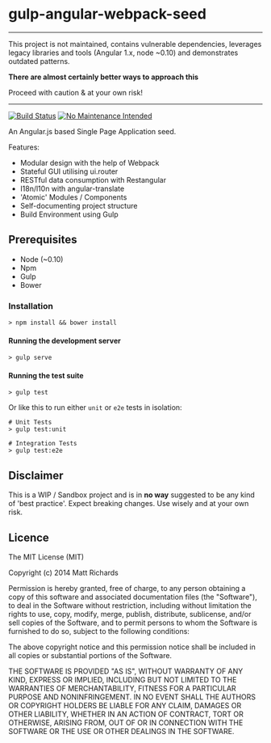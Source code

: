 # gulp-angular-webpack-seed

---

This project is not maintained, contains vulnerable dependencies, leverages legacy libraries and tools (Angular 1.x, node ~0.10) and demonstrates outdated patterns.

**There are almost certainly better ways to approach this**

Proceed with caution & at your own risk!

---

[![Build Status][2]][1] [![No Maintenance Intended](http://unmaintained.tech/badge.svg)](http://unmaintained.tech/)

  [1]: https://travis-ci.org/tthew/gulp-angular-webpack-seed
  [2]: https://travis-ci.org/tthew/gulp-angular-webpack-seed.svg

An Angular.js based Single Page Application seed.

Features:

- Modular design with the help of Webpack
- Stateful GUI utilising ui.router
- RESTful data consumption with Restangular
- I18n/l10n with angular-translate
- 'Atomic' Modules / Components
- Self-documenting project structure
- Build Environment using Gulp

## Prerequisites

- Node (~0.10)
- Npm
- Gulp
- Bower

### Installation

    > npm install && bower install

#### Running the development server

    > gulp serve

#### Running the test suite

    > gulp test

Or like this to run either `unit` or `e2e` tests in isolation:

    # Unit Tests
    > gulp test:unit

    # Integration Tests
    > gulp test:e2e

## Disclaimer

This is a WIP / Sandbox project and is in **no way** suggested to be any kind of 'best practice'. Expect breaking changes. Use wisely and at your own risk.

## Licence

The MIT License (MIT)

Copyright (c) 2014 Matt Richards

Permission is hereby granted, free of charge, to any person obtaining a copy
of this software and associated documentation files (the "Software"), to deal
in the Software without restriction, including without limitation the rights
to use, copy, modify, merge, publish, distribute, sublicense, and/or sell
copies of the Software, and to permit persons to whom the Software is
furnished to do so, subject to the following conditions:

The above copyright notice and this permission notice shall be included in
all copies or substantial portions of the Software.

THE SOFTWARE IS PROVIDED "AS IS", WITHOUT WARRANTY OF ANY KIND, EXPRESS OR
IMPLIED, INCLUDING BUT NOT LIMITED TO THE WARRANTIES OF MERCHANTABILITY,
FITNESS FOR A PARTICULAR PURPOSE AND NONINFRINGEMENT. IN NO EVENT SHALL THE
AUTHORS OR COPYRIGHT HOLDERS BE LIABLE FOR ANY CLAIM, DAMAGES OR OTHER
LIABILITY, WHETHER IN AN ACTION OF CONTRACT, TORT OR OTHERWISE, ARISING FROM,
OUT OF OR IN CONNECTION WITH THE SOFTWARE OR THE USE OR OTHER DEALINGS IN
THE SOFTWARE.
